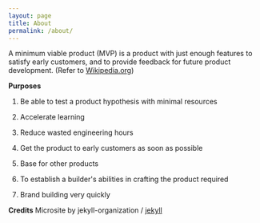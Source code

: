 ```yaml
---
layout: page
title: About
permalink: /about/
---
```

A minimum viable product (MVP) is a product with just enough features to satisfy early customers, and to provide feedback for future product development. (Refer to [Wikipedia.org](https://en.wikipedia.org/wiki/Minimum_viable_product))

**Purposes**

1. Be able to test a product hypothesis with minimal resources

3. Accelerate learning

4. Reduce wasted engineering hours

5. Get the product to early customers as soon as possible

6. Base for other products

7. To establish a builder's abilities in crafting the product required

8. Brand building very quickly 

**Credits**
Microsite by jekyll-organization / [jekyll](https://github.com/jekyll)

<!--stackedit_data:
eyJoaXN0b3J5IjpbMTk4NDMxMjk5Nl19
-->